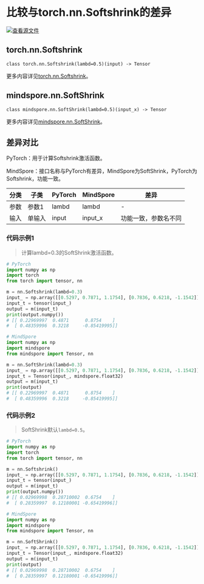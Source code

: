# 比较与torch.nn.Softshrink的差异

[![查看源文件](https://mindspore-website.obs.cn-north-4.myhuaweicloud.com/website-images/r2.1/resource/_static/logo_source.svg)](https://gitee.com/mindspore/docs/blob/r2.1/docs/mindspore/source_zh_cn/note/api_mapping/pytorch_diff/SoftShrink.md)

## torch.nn.Softshrink

```text
class torch.nn.Softshrink(lambd=0.5)(input) -> Tensor
```

更多内容详见[torch.nn.Softshrink](https://pytorch.org/docs/1.8.1/generated/torch.nn.Softshrink.html)。

## mindspore.nn.SoftShrink

```text
class mindspore.nn.SoftShrink(lambd=0.5)(input_x) -> Tensor
```

更多内容详见[mindspore.nn.SoftShrink](https://www.mindspore.cn/docs/zh-CN/r2.1/api_python/nn/mindspore.nn.SoftShrink.html)。

## 差异对比

PyTorch：用于计算Softshrink激活函数。

MindSpore：接口名称与PyTorch有差异，MindSpore为SoftShrink，PyTorch为Softshrink，功能一致。

| 分类 | 子类  | PyTorch | MindSpore | 差异                    |
| ---- | ----- | ------ | --------- | ----------------------- |
| 参数 | 参数1 | lambd  | lambd     | - |
| 输入 | 单输入 | input  | input_x   | 功能一致，参数名不同 |

### 代码示例1

> 计算lambd=0.3的SoftShrink激活函数。

```python
# PyTorch
import numpy as np
import torch
from torch import tensor, nn

m = nn.Softshrink(lambd=0.3)
input_ = np.array([[0.5297, 0.7871, 1.1754], [0.7836, 0.6218, -1.1542]], dtype=np.float32)
input_t = tensor(input_)
output = m(input_t)
print(output.numpy())
# [[ 0.22969997  0.4871      0.8754    ]
#  [ 0.48359996  0.3218     -0.85419995]]

# MindSpore
import numpy as np
import mindspore
from mindspore import Tensor, nn

m = nn.SoftShrink(lambd=0.3)
input_ = np.array([[0.5297, 0.7871, 1.1754], [0.7836, 0.6218, -1.1542]], dtype=np.float32)
input_t = Tensor(input_, mindspore.float32)
output = m(input_t)
print(output)
# [[ 0.22969997  0.4871      0.8754    ]
#  [ 0.48359996  0.3218     -0.85419995]]
```

### 代码示例2

> SoftShrink默认`lambd=0.5`。

```python
# PyTorch
import numpy as np
import torch
from torch import tensor, nn

m = nn.Softshrink()
input_ = np.array([[0.5297, 0.7871, 1.1754], [0.7836, 0.6218, -1.1542]], dtype=np.float32)
input_t = tensor(input_)
output = m(input_t)
print(output.numpy())
# [[ 0.02969998  0.28710002  0.6754    ]
#  [ 0.28359997  0.12180001 -0.65419996]]

# MindSpore
import numpy as np
import mindspore
from mindspore import Tensor, nn

m = nn.SoftShrink()
input_ = np.array([[0.5297, 0.7871, 1.1754], [0.7836, 0.6218, -1.1542]], dtype=np.float32)
input_t = Tensor(input_, mindspore.float32)
output = m(input_t)
print(output)
# [[ 0.02969998  0.28710002  0.6754    ]
#  [ 0.28359997  0.12180001 -0.65419996]]
```
